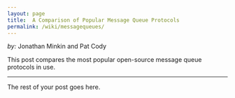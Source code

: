 ```yaml
---
layout: page
title:  A Comparison of Popular Message Queue Protocols
permalink: /wiki/messagequeues/
---
```


*by:* Jonathan Minkin and Pat Cody


This post compares the most popular open-source message queue protocols in use.

---

The rest of your post goes here.
